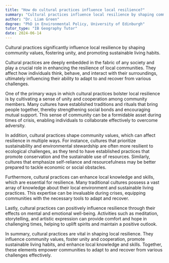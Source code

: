 ```yaml
---
title: "How do cultural practices influence local resilience?"
summary: "Cultural practices influence local resilience by shaping community values, fostering unity, and promoting sustainable living habits."
author: "Dr. Liam Green"
degree: "PhD in Environmental Policy, University of Edinburgh"
tutor_type: "IB Geography Tutor"
date: 2024-06-14
---
```


Cultural practices significantly influence local resilience by shaping community values, fostering unity, and promoting sustainable living habits.

Cultural practices are deeply embedded in the fabric of any society and play a crucial role in enhancing the resilience of local communities. They affect how individuals think, behave, and interact with their surroundings, ultimately influencing their ability to adapt to and recover from various challenges.

One of the primary ways in which cultural practices bolster local resilience is by cultivating a sense of unity and cooperation among community members. Many cultures have established traditions and rituals that bring people together, thereby strengthening social bonds and encouraging mutual support. This sense of community can be a formidable asset during times of crisis, enabling individuals to collaborate effectively to overcome adversity.

In addition, cultural practices shape community values, which can affect resilience in multiple ways. For instance, cultures that prioritize sustainability and environmental stewardship are often more resilient to ecological challenges, as they tend to have established practices that promote conservation and the sustainable use of resources. Similarly, cultures that emphasize self-reliance and resourcefulness may be better prepared to tackle economic or social obstacles.

Furthermore, cultural practices can enhance local knowledge and skills, which are essential for resilience. Many traditional cultures possess a vast array of knowledge about their local environment and sustainable living practices. This expertise can be invaluable during crises, equipping communities with the necessary tools to adapt and recover.

Lastly, cultural practices can positively influence resilience through their effects on mental and emotional well-being. Activities such as meditation, storytelling, and artistic expression can provide comfort and hope in challenging times, helping to uplift spirits and maintain a positive outlook.

In summary, cultural practices are vital in shaping local resilience. They influence community values, foster unity and cooperation, promote sustainable living habits, and enhance local knowledge and skills. Together, these elements empower communities to adapt to and recover from various challenges effectively.
    